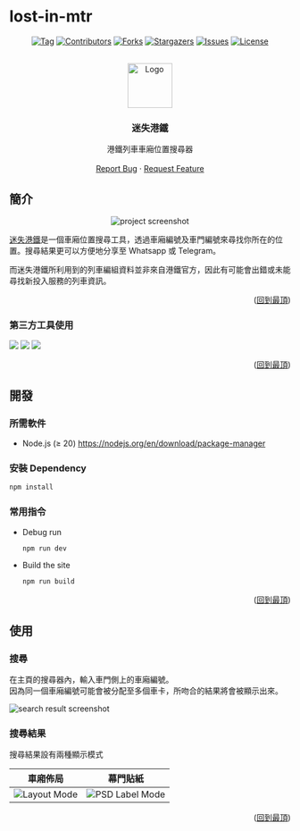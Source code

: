 # lost-in-mtr
<a id="readme-top"></a>



<!-- PROJECT SHIELDS -->
<div align="center">

  [![Tag][tag-shield]][tag-url]
  [![Contributors][contributors-shield]][contributors-url]
  [![Forks][forks-shield]][forks-url]
  [![Stargazers][stars-shield]][stars-url]
  [![Issues][issues-shield]][issues-url]
  [![License][license-shield]][license-url]
  
</div>



<!-- PROJECT LOGO -->
<br />
<div align="center">
  <a href="https://github.com/markmybytes/lost-in-mtr">
    <img src="https://github.com/user-attachments/assets/43b3154a-968a-499b-bf7a-a6ec325429b5" alt="Logo" width="80" height="80">
  </a>

  <h3 align="center">迷失港鐵</h3>

  <p align="center">
    港鐵列車車廂位置搜尋器
    <br />
    <br />
    <a href="https://github.com/markmybytes/lost-in-mtr/issues/new?labels=bug&template=bug-report---.md">Report Bug</a>
    ·
    <a href="https://github.com/markmybytes/lost-in-mtr/issues/new?labels=enhancement&template=feature-request---.md">Request Feature</a>
  </p>
</div>



<!-- ABOUT THE PROJECT -->
## 簡介

<p align="center">
  <img src="https://github.com/user-attachments/assets/1a65f3f7-3a34-4147-98c4-97dd527849fc" alt="project screenshot">
<p align="right">

[迷失港鐵](https://markmybytes.github.io/lost-in-mtr/)是一個車廂位置搜尋工具，透過車廂編號及車門編號來尋找你所在的位置。搜尋結果更可以方便地分享至 Whatsapp 或 Telegram。

而迷失港鐵所利用到的列車編組資料並非來自港鐵官方，因此有可能會出錯或未能尋找新投入服務的列車資訊。

<p align="right">(<a href="#readme-top">回到最頂</a>)</p>

### 第三方工具使用
[<img src="https://img.shields.io/badge/bootstrap%20icons-7532fa?style=for-the-badge&logo=bootstrap&logoColor=white">](https://icons.getbootstrap.com/)
[<img src="https://img.shields.io/badge/svelte-ff3e00?style=for-the-badge&logo=svelte&logoColor=white">](https://svelte.dev/)
[<img src="https://img.shields.io/badge/tailwindcss-38bdf8?style=for-the-badge&logo=tailwindcss&logoColor=white">](https://tailwindcss.com/)

<p align="right">(<a href="#readme-top">回到最頂</a>)</p>



<!-- GETTING STARTED -->
## 開發

### 所需軟件

- Node.js (≥ 20) https://nodejs.org/en/download/package-manager

### 安裝 Dependency

```sh
npm install
```

### 常用指令

- Debug run
  ```sh
  npm run dev
  ```

- Build the site
  ```sh
  npm run build
  ```

<p align="right">(<a href="#readme-top">回到最頂</a>)</p>



<!-- USAGE EXAMPLES -->
## 使用

### 搜尋

在主頁的搜尋器內，輸入車門側上的車廂編號。<br>
因為同一個車廂編號可能會被分配至多個車卡，所吻合的結果將會被顯示出來。

<img src="https://github.com/user-attachments/assets/4c507e6a-66bf-4c92-83b9-a15de364c5ca" alt="search result screenshot">

### 搜尋結果

搜尋結果設有兩種顯示模式

| 車廂佈局 | 幕門貼紙 |
|---|---|
| <img src="https://github.com/user-attachments/assets/905b735f-cc96-44a7-bdb8-878ef422d809" alt="Layout Mode"> | <img src="https://github.com/user-attachments/assets/18fd5b37-4b6a-4917-bcd9-7a93812af27b" alt="PSD Label Mode"> |


<p align="right">(<a href="#readme-top">回到最頂</a>)</p>



<!-- MARKDOWN LINKS & IMAGES -->
<!-- https://www.markdownguide.org/basic-syntax/#reference-style-links -->
[tag-url]: https://github.com/markmybytes/lost-in-mtr/releases
[tag-shield]: https://img.shields.io/github/v/tag/markmybytes/lost-in-mtr?style=for-the-badge&label=LATEST&color=%23B1B1B1
[contributors-shield]: https://img.shields.io/github/contributors/markmybytes/lost-in-mtr.svg?style=for-the-badge
[contributors-url]: https://github.com/markmybytes/lost-in-mtr/graphs/contributors
[forks-shield]: https://img.shields.io/github/forks/markmybytes/lost-in-mtr.svg?style=for-the-badge
[forks-url]: https://github.com/markmybytes/lost-in-mtr/network/members
[stars-shield]: https://img.shields.io/github/stars/markmybytes/lost-in-mtr.svg?style=for-the-badge
[stars-url]: https://github.com/markmybytes/lost-in-mtr/stargazers
[issues-shield]: https://img.shields.io/github/issues/markmybytes/lost-in-mtr.svg?style=for-the-badge
[issues-url]: https://github.com/markmybytes/lost-in-mtr/issues
[license-shield]: https://img.shields.io/github/license/markmybytes/lost-in-mtr.svg?style=for-the-badge
[license-url]: https://github.com/markmybytes/lost-in-mtr/blob/master/LICENSE.txt
